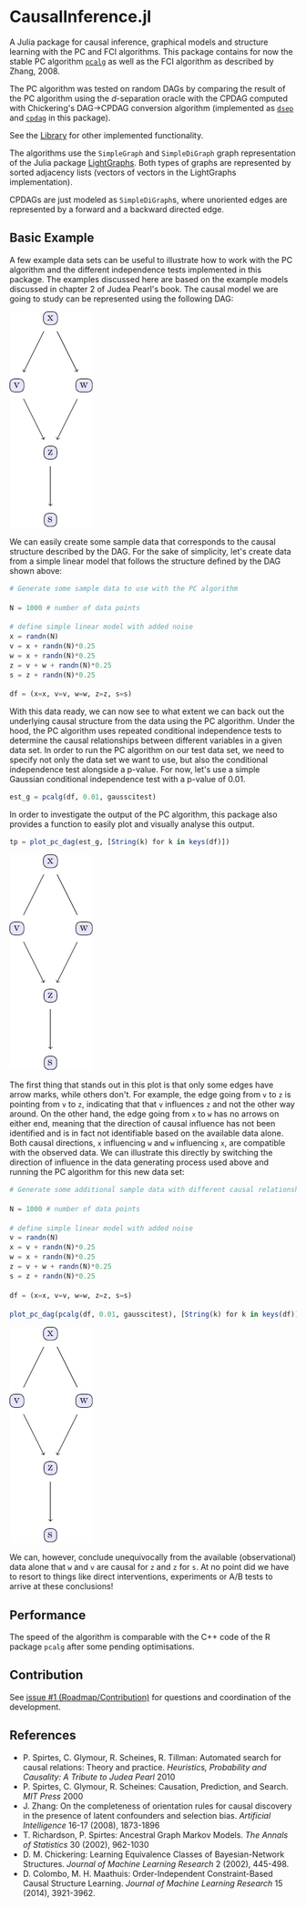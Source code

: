 # CausalInference.jl

A Julia package for causal inference, graphical models and structure learning with the PC and FCI algorithms. This package contains for now the stable PC algorithm [`pcalg`](@ref) as well as the FCI algorithm as described by Zhang, 2008. 

The PC algorithm was tested on random DAGs by comparing the result of the PC algorithm using the *d*-separation oracle with the CPDAG computed with Chickering's DAG->CPDAG conversion algorithm (implemented as [`dsep`](@ref) and [`cpdag`](@ref) in this package).

See the [Library](https://mschauer.github.io/CausalInference.jl/latest/library/) for other implemented functionality.

The algorithms use the `SimpleGraph` and `SimpleDiGraph` graph representation of the Julia package [LightGraphs](https://github.com/JuliaGraphs/LightGraphs.jl).
Both types of graphs are represented by sorted adjacency lists (vectors of vectors in the LightGraphs implementation).

CPDAGs are just modeled as `SimpleDiGraph`s, where unoriented edges are represented by a forward and a backward directed edge.

## Basic Example

A few example data sets can be useful to illustrate how to work with the PC algorithm and the different independence tests implemented in this package. The examples discussed here are based on the example models discussed in chapter 2 of Judea Pearl's book. The causal model we are going to study can be represented using the following DAG:

![True example DAG](assets/true_graph.png)

We can easily create some sample data that corresponds to the causal structure described by the DAG. For the sake of simplicity, let's create data from a simple linear model that follows the structure defined by the DAG shown above:

```Julia
# Generate some sample data to use with the PC algorithm

N = 1000 # number of data points

# define simple linear model with added noise
x = randn(N)
v = x + randn(N)*0.25
w = x + randn(N)*0.25
z = v + w + randn(N)*0.25
s = z + randn(N)*0.25

df = (x=x, v=v, w=w, z=z, s=s)
```

With this data ready, we can now see to what extent we can back out the underlying causal structure from the data using the PC algorithm. Under the hood, the PC algorithm uses repeated conditional independence tests to determine the causal relationships between different variables in a given data set. In order to run the PC algorithm on our test data set, we need to specify not only the data set we want to use, but also the conditional independence test alongside a p-value. For now, let's use a simple Gaussian conditional independence test with a p-value of 0.01. 

```Julia
est_g = pcalg(df, 0.01, gausscitest)
```

In order to investigate the output of the PC algorithm, this package also provides a function to easily plot and visually analyse this output.

```Julia
tp = plot_pc_dag(est_g, [String(k) for k in keys(df)])
```

![Example output of PC algorithm](assets/pc_graph_linear.png)

The first thing that stands out in this plot is that only some edges have arrow marks, while others don't. For example, the edge going from `v` to `z` is pointing from `v` to `z`, indicating that that `v` influences `z` and not the other way around. On the other hand, the edge going from `x` to `w` has no arrows on either end, meaning that the direction of causal influence has not been identified and is in fact not identifiable based on the available data alone. Both causal directions, `x` influencing `w` and `w` influencing `x`, are compatible with the observed data. We can illustrate this directly by switching the direction of influence in the data generating process used above and running the PC algorithm for this new data set:

```Julia
# Generate some additional sample data with different causal relationships

N = 1000 # number of data points

# define simple linear model with added noise
v = randn(N)
x = v + randn(N)*0.25
w = x + randn(N)*0.25
z = v + w + randn(N)*0.25
s = z + randn(N)*0.25

df = (x=x, v=v, w=w, z=z, s=s)

plot_pc_dag(pcalg(df, 0.01, gausscitest), [String(k) for k in keys(df)])

```

![PC results for alternative DAG](assets/pc_graph_linear_xw_switched.png)

We can, however, conclude unequivocally from the available (observational) data alone that `w` and `v` are causal for `z` and `z` for `s`. At no point did we have to resort to things like direct interventions, experiments or A/B tests to arrive at these conclusions!


## Performance

The speed of the algorithm is comparable with the C++ code of the R package `pcalg` after some pending optimisations.

## Contribution
See [issue #1 (Roadmap/Contribution)](https://github.com/mschauer/CausalInference.jl/issues/1) for questions and coordination of the development.

## References

* P. Spirtes, C. Glymour, R. Scheines, R. Tillman: Automated search for causal relations: Theory and practice. *Heuristics, Probability and Causality: A Tribute to Judea Pearl* 2010
* P. Spirtes, C. Glymour, R. Scheines: Causation, Prediction, and Search. *MIT Press* 2000
* J. Zhang: On the completeness of orientation rules for causal discovery in the presence of latent confounders and selection bias. *Artificial Intelligence* 16-17 (2008), 1873-1896
* T. Richardson, P. Spirtes: Ancestral Graph Markov Models. *The Annals of Statistics* 30 (2002), 962-1030
* D. M. Chickering: Learning Equivalence Classes of Bayesian-Network Structures. *Journal of Machine Learning Research* 2 (2002), 445-498.
* D. Colombo, M. H. Maathuis: Order-Independent Constraint-Based Causal Structure Learning. *Journal of Machine Learning Research* 15 (2014), 3921-3962.
